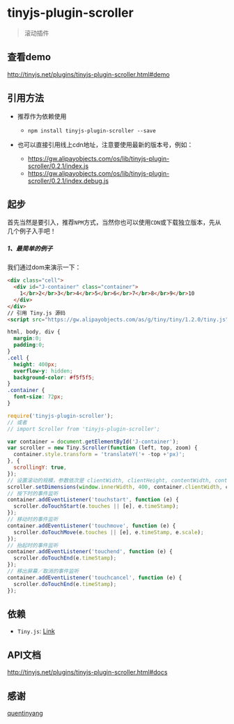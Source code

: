 # tinyjs-plugin-scroller

> 滚动插件

## 查看demo

http://tinyjs.net/plugins/tinyjs-plugin-scroller.html#demo

## 引用方法

- 推荐作为依赖使用

  - `npm install tinyjs-plugin-scroller --save`

- 也可以直接引用线上cdn地址，注意要使用最新的版本号，例如：

  - https://gw.alipayobjects.com/os/lib/tinyjs-plugin-scroller/0.2.1/index.js
  - https://gw.alipayobjects.com/os/lib/tinyjs-plugin-scroller/0.2.1/index.debug.js

## 起步
首先当然是要引入，推荐`NPM`方式，当然你也可以使用`CDN`或下载独立版本，先从几个例子入手吧！

##### 1、最简单的例子

我们通过dom来演示一下：

``` html
<div class="cell">
  <div id="J-container" class="container">
    1</br>2</br>3</br>4</br>5</br>6</br>7</br>8</br>9</br>10
  </div>
</div>
// 引用 Tiny.js 源码
<script src="https://gw.alipayobjects.com/as/g/tiny/tiny/1.2.0/tiny.js"></script>
```

``` css
html, body, div {
  margin:0;
  padding:0;
}
.cell {
  height: 400px;
  overflow-y: hidden;
  background-color: #f5f5f5;
}
.container {
  font-size: 72px;
}
```

``` js
require('tinyjs-plugin-scroller');
// 或者
// import Scroller from 'tinyjs-plugin-scroller';

var container = document.getElementById('J-container');
var scroller = new Tiny.Scroller(function (left, top, zoom) {
  container.style.transform = 'translateY('+ -top +'px)';
}, {
  scrollingY: true,
});
// 设置滚动的规模，参数依次是 clientWidth, clientHeight, contentWidth, contentHeight
scroller.setDimensions(window.innerWidth, 400, container.clientWidth, container.clientHeight);
// 按下时的事件监听
container.addEventListener('touchstart', function (e) {
  scroller.doTouchStart(e.touches || [e], e.timeStamp);
});
// 移动时的事件监听
container.addEventListener('touchmove', function (e) {
  scroller.doTouchMove(e.touches || [e], e.timeStamp, e.scale);
});
// 抬起时的事件监听
container.addEventListener('touchend', function (e) {
  scroller.doTouchEnd(e.timeStamp);
});
// 移出屏幕／取消的事件监听
container.addEventListener('touchcancel', function (e) {
  scroller.doTouchEnd(e.timeStamp);
});
```

## 依赖
- `Tiny.js`: [Link](http://tinyjs.net/api)

## API文档

http://tinyjs.net/plugins/tinyjs-plugin-scroller.html#docs

## 感谢

[quentinyang](https://github.com/quentinyang)
